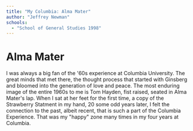 ```yaml
---
title: "My Columbia: Alma Mater"
author: "Jeffrey Newman"
schools:
  - "School of General Studies 1998"
---
```


# Alma Mater

I was always a big fan of the '60s experience at Columbia University. The great minds that met there, the thought process that started with Ginsberg and bloomed into the generation of love and peace. The most enduring image of the entire 1960s to me is Tom Hayden, fist raised, seated in Alma Mater's lap. When I sat at her feet for the first time, a copy of the Strawberry Statment in my hand, 20 some odd years later, I felt the connection to the past, albeit recent, that is such a part of the Columbia Experience. That was my "happy" zone many times in my four years at Columbia.
